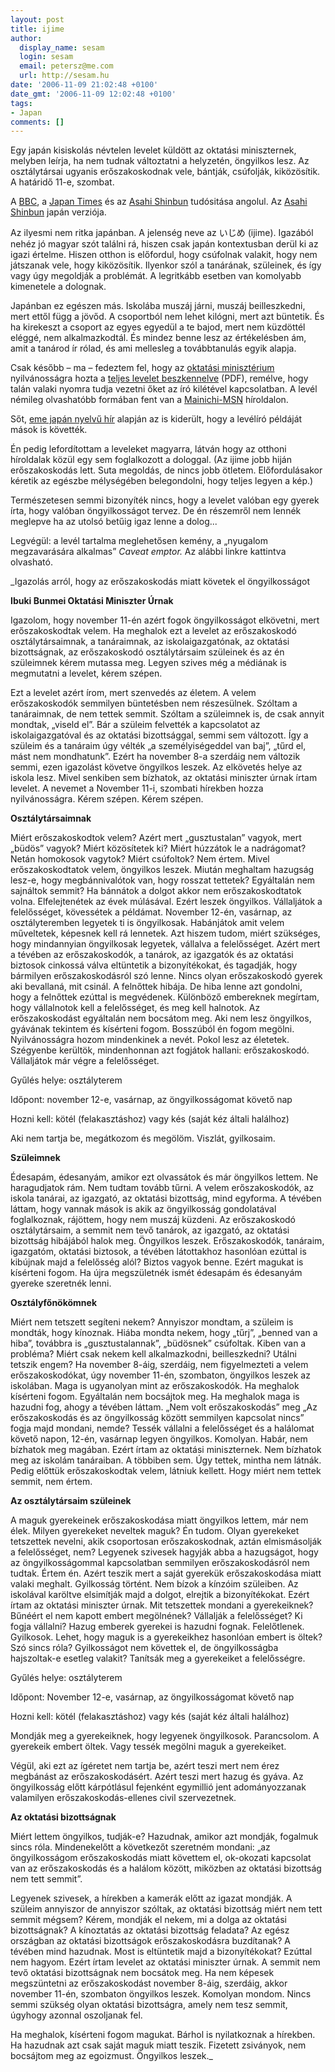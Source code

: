 ```yaml
---
layout: post
title: ijime
author:
  display_name: sesam
  login: sesam
  email: petersz@me.com
  url: http://sesam.hu
date: '2006-11-09 21:02:48 +0100'
date_gmt: '2006-11-09 12:02:48 +0100'
tags:
- Japan
comments: []
---
```


Egy japán kisiskolás névtelen levelet küldött az oktatási miniszternek, melyben leírja, ha nem tudnak változtatni a helyzetén, öngyilkos lesz. Az osztálytársai ugyanis erőszakoskodnak vele, bántják, csúfolják, kiközösítik. A határidő 11-e, szombat.

A [BBC](http://news.bbc.co.uk/2/hi/asia-pacific/6124646.stm), a [Japan Times](http://search.japantimes.co.jp/cgi-bin/nn20061108a2.html) és az [Asahi Shinbun](http://www.asahi.com/english/Herald-asahi/TKY200611070590.html) tudósitása angolul. Az [Asahi Shinbun](http://www.asahi.com/national/update/1107/TKY200611060341.html) japán verziója.

Az ilyesmi nem ritka japánban. A jelenség neve az いじめ (ijime). Igazából nehéz jó magyar szót találni rá, hiszen csak japán kontextusban derül ki az igazi értelme. Hiszen otthon is előfordul, hogy csúfolnak valakit, hogy nem játszanak vele, hogy kiközösítik. Ilyenkor szól a tanárának, szüleinek, és így vagy úgy megoldják a problémát. A legritkább esetben van komolyabb kimenetele a dolognak.

Japánban ez egészen más. Iskolába muszáj járni, muszáj beilleszkedni, mert ettől függ a jövőd. A csoportból nem lehet kilógni, mert azt büntetik. És ha kirekeszt a csoport az egyes egyedül a te bajod, mert nem küzdöttél eléggé, nem alkalmazkodtál. És mindez benne lesz az értékelésben ám, amit a tanárod ír rólad, és ami mellesleg a továbbtanulás egyik alapja.

Csak később – ma – fedeztem fel, hogy az [oktatási minisztérium](http://www.mext.go.jp/a_menu/shotou/seitoshidou/06110713.htm) nyilvánosságra hozta a [teljes levelet beszkennelve](http://www.mext.go.jp/a_menu/shotou/seitoshidou/06110713/001.pdf) (PDF), remélve, hogy talán valaki nyomra tudja vezetni őket az író kilétével kapcsolatban. A levél némileg olvashatóbb formában fent van a [Mainichi-MSN](http://www.mainichi-msn.co.jp/today/news/20061107k0000e040057000c.html) híroldalon.

Sőt, [eme japán nyelvű hír](http://www.mainichi-msn.co.jp/shakai/wadai/news/20061109k0000e040093000c.html) alapján az is kiderült, hogy a levélíró példáját mások is követték.

Én pedig lefordítottam a leveleket magyarra, látván hogy az otthoni híroldalak közül egy sem foglalkozott a dologgal. (Az ijime jobb hiján erőszakoskodás lett. Suta megoldás, de nincs jobb ötletem. Előfordulásakor kéretik az egészbe mélységében belegondolni, hogy teljes legyen a kép.)

Természetesen semmi bizonyíték nincs, hogy a levelet valóban egy gyerek írta, hogy valóban öngyilkosságot tervez. De én részemről nem lennék meglepve ha az utolsó betűig igaz lenne a dolog...

Legvégül: a levél tartalma meglehetősen kemény, a „nyugalom megzavarására alkalmas” _Caveat emptor._ Az alábbi linkre kattintva olvasható.  
  
_Igazolás arról, hogy az erőszakoskodás miatt követek el öngyilkosságot

**Ibuki Bunmei Oktatási Miniszter Úrnak**

Igazolom, hogy november 11-én azért fogok öngyilkosságot elkövetni, mert erőszakoskodtak velem. Ha meghalok ezt a levelet az erőszakoskodó osztálytársaimnak, a tanáraimnak, az iskolaigazgatónak, az oktatási bizottságnak, az erőszakoskodó osztálytársaim szüleinek és az én szüleimnek kérem mutassa meg. Legyen szives még a médiának is megmutatni a levelet, kérem szépen.

Ezt a levelet azért írom, mert szenvedés az életem. A velem erőszakoskodók semmilyen büntetésben nem részesülnek. Szóltam a tanáraimnak, de nem tettek semmit. Szóltam a szüleimnek is, de csak annyit mondtak, „viseld el”. Bár a szüleim felvették a kapcsolatot az iskolaigazgatóval és az oktatási bizottsággal, semmi sem változott. Így a szüleim és a tanáraim úgy vélték „a személyiségeddel van baj”, „tűrd el, mást nem mondhatunk”. Ezért ha november 8-a szerdáig nem változik semmi, ezen igazolást követve öngyilkos leszek. Az elkövetés helye az iskola lesz. Mivel senkiben sem bízhatok, az oktatási miniszter úrnak írtam levelet. A nevemet a November 11-i, szombati hírekben hozza nyilvánosságra. Kérem szépen. Kérem szépen.

**Osztálytársaimnak**

Miért erőszakoskodtok velem? Azért mert „gusztustalan” vagyok, mert „büdös” vagyok? Miért közösítetek ki? Miért húzzátok le a nadrágomat? Netán homokosok vagytok? Miért csúfoltok? Nem értem. Mivel erőszakoskodtatok velem, öngyilkos leszek. Miután meghaltam hazugság lesz-e, hogy megbánnivalótok van, hogy rosszat tettetek? Egyáltalán nem sajnáltok semmit? Ha bánnátok a dolgot akkor nem erőszakoskodtatok volna. Elfelejtenétek az évek múlásával. Ezért leszek öngyilkos. Vállaljátok a felelősséget, kövessétek a példámat. November 12-én, vasárnap, az osztályteremben legyetek ti is öngyilkosak. Habánjátok amit velem műveltetek, képesnek kell rá lennetek. Azt hiszem tudom, miért szükséges, hogy mindannyian öngyilkosak legyetek, vállalva a felelősséget. Azért mert a tévében az erőszakoskodók, a tanárok, az igazgatók és az oktatási biztosok cinkossá válva eltüntetik a bizonyítékokat, és tagadják, hogy bármilyen erőszakoskodásról szó lenne. Nincs olyan erőszakoskodó gyerek aki bevallaná, mit csinál. A felnőttek hibája. De hiba lenne azt gondolni, hogy a felnőttek ezúttal is megvédenek. Különböző embereknek megírtam, hogy vállalnotok kell a felelősséget, és meg kell halnotok. Az erőszakoskodást egyáltalán nem bocsátom meg. Aki nem lesz öngyilkos, gyávának tekintem és kísérteni fogom. Bosszúból én fogom megölni. Nyilvánosságra hozom mindenkinek a nevét. Pokol lesz az életetek. Szégyenbe kerültök, mindenhonnan azt fogjátok hallani: erőszakoskodó. Vállaljátok már végre a felelősséget.

Gyűlés helye: osztályterem

Időpont: november 12-e, vasárnap, az öngyilkosságomat követő nap

Hozni kell: kötél (felakasztáshoz) vagy kés (saját kéz általi halálhoz)

Aki nem tartja be, megátkozom és megölöm. Viszlát, gyilkosaim.

**Szüleimnek**

Édesapám, édesanyám, amikor ezt olvassátok és már öngyilkos lettem. Ne haragudjatok rám. Nem tudtam tovább tűrni. A velem erőszakoskodók, az iskola tanárai, az igazgató, az oktatási bizottság, mind egyforma. A tévében láttam, hogy vannak mások is akik az öngyilkosság gondolatával foglalkoznak, rájöttem, hogy nem muszáj küzdeni. Az erőszakoskodó osztálytársaim, a semmit nem tevő tanárok, az igazgató, az oktatási bizottság hibájából halok meg. Öngyilkos leszek. Erőszakoskodók, tanáraim, igazgatóm, oktatási biztosok, a tévében látottakhoz hasonlóan ezúttal is kibújnak majd a felelősség alól? Biztos vagyok benne. Ezért magukat is kísérteni fogom. Ha újra megszületnék ismét édesapám és édesanyám gyereke szeretnék lenni.

**Osztályfőnökömnek**

Miért nem tetszett segíteni nekem? Annyiszor mondtam, a szüleim is mondták, hogy kínoznak. Hiába mondta nekem, hogy „tűrj”, „benned van a hiba”, továbbra is „gusztustalannak”, „büdösnek” csúfoltak. Kiben van a probléma? Miért csak nekem kell alkalmazkodni, beilleszkedni? Utálni tetszik engem? Ha november 8-áig, szerdáig, nem figyelmezteti a velem erőszakoskodókat, úgy november 11-én, szombaton, öngyilkos leszek az iskolában. Maga is ugyanolyan mint az erőszakoskodók. Ha meghalok kísérteni fogom. Egyáltalán nem bocsájtok meg. Ha meghalok maga is hazudni fog, ahogy a tévében láttam. „Nem volt erőszakoskodás” meg „Az erőszakoskodás és az öngyilkosság között semmilyen kapcsolat nincs” fogja majd mondani, nemde? Tessék vállalni a felelősséget és a halálomat követő napon, 12-én, vasárnap legyen öngyilkos. Komolyan. Habár, nem bízhatok meg magában. Ezért írtam az oktatási miniszternek. Nem bízhatok meg az iskolám tanáraiban. A többiben sem. Úgy tettek, mintha nem látnák. Pedig előttük erőszakoskodtak velem, látniuk kellett. Hogy miért nem tettek semmit, nem értem.

**Az osztálytársaim szüleinek**

A maguk gyerekeinek erőszakoskodása miatt öngyilkos lettem, már nem élek. Milyen gyerekeket neveltek maguk? Én tudom. Olyan gyerekeket tetszettek nevelni, akik csoportosan erőszakoskodnak, aztán elmismásolják a felelősséget, nem? Legyenek szivesek hagyják abba a hazugságot, hogy az öngyilkosságommal kapcsolatban semmilyen erőszakoskodásról nem tudtak. Értem én. Azért teszik mert a saját gyerekük erőszakoskodása miatt valaki meghalt. Gyilkosság történt. Nem bízok a kínzóim szüleiben. Az iskolával karöltve elsimítják majd a dolgot, elrejtik a bizonyítékokat. Ezért írtam az oktatási miniszter úrnak. Mit tetszettek mondani a gyerekeiknek? Bűnéért el nem kapott embert megölnének? Vállalják a felelősséget? Ki fogja vállalni? Hazug emberek gyerekei is hazudni fognak. Felelőtlenek. Gyilkosok. Lehet, hogy maguk is a gyerekeikhez hasonlóan embert is öltek? Szó sincs róla? Gyilkosságot nem követtek el, de öngyilkosságba hajszoltak-e esetleg valakit? Tanítsák meg a gyerekeiket a felelősségre.

Gyűlés helye: osztályterem

Időpont: November 12-e, vasárnap, az öngyilkosságomat követő nap

Hozni kell: kötél (felakasztáshoz) vagy kés (saját kéz általi halálhoz)

Mondják meg a gyerekeiknek, hogy legyenek öngyilkosok. Parancsolom. A gyerekeik embert öltek. Vagy tessék megölni maguk a gyerekeiket.

Végül, aki ezt az ígéretet nem tartja be, azért teszi mert nem érez megbánást az erőszakoskodásért. Azért teszi mert hazug és gyáva. Az öngyilkosság előtt kárpótlásul fejenként egymillió jent adományozzanak valamilyen erőszakoskodás-ellenes civil szervezetnek.

**Az oktatási bizottságnak**

Miért lettem öngyilkos, tudják-e? Hazudnak, amikor azt mondják, fogalmuk sincs róla. Mindenekelőtt a következőt szeretném mondani: „az öngyilkosságom erőszakoskodás miatt követtem el, ok-okozati kapcsolat van az erőszakoskodás és a halálom között, miközben az oktatási bizottság nem tett semmit”.

Legyenek szivesek, a hírekben a kamerák előtt az igazat mondják. A szüleim annyiszor de annyiszor szóltak, az oktatási bizottság miért nem tett semmit mégsem? Kérem, mondják el nekem, mi a dolga az oktatási bizottságnak? A kínoztatás az oktatási bizottság feladata? Az egész országban az oktatási bizottságok erőszakoskodásra buzdítanak? A tévében mind hazudnak. Most is eltüntetik majd a bizonyítékokat? Ezúttal nem hagyom. Ezért írtam levelet az oktatási miniszter úrnak. A semmit nem tevő oktatási bizottságnak nem bocsátok meg. Ha nem képesek megszüntetni az erőszakoskodást november 8-áig, szerdáig, akkor november 11-én, szombaton öngyilkos leszek. Komolyan mondom. Nincs semmi szükség olyan oktatási bizottságra, amely nem tesz semmit, úgyhogy azonnal oszoljanak fel.

Ha meghalok, kísérteni fogom magukat. Bárhol is nyilatkoznak a hírekben. Ha hazudnak azt csak saját maguk miatt teszik. Fizetett zsiványok, nem bocsájtom meg az egoizmust. Öngyilkos leszek._
